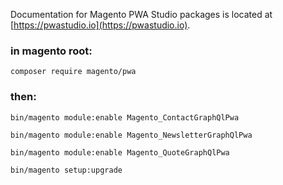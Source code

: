 Documentation for Magento PWA Studio packages is located at [https://pwastudio.io](https://pwastudio.io).

### in magento root:
`composer require magento/pwa`

### then:
`bin/magento module:enable Magento_ContactGraphQlPwa`

`bin/magento module:enable Magento_NewsletterGraphQlPwa`

`bin/magento module:enable Magento_QuoteGraphQlPwa`

`bin/magento setup:upgrade`
